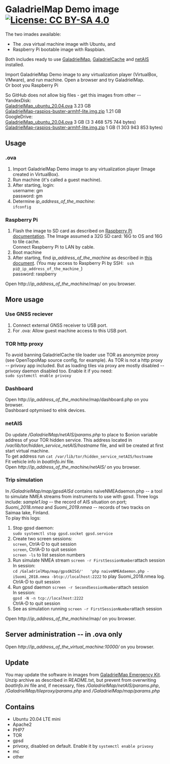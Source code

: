 # GaladrielMap Demo image [![License: CC BY-SA 4.0](https://img.shields.io/badge/License-CC%20BY--SA%204.0-lightgrey.svg)](https://creativecommons.org/licenses/by-sa/4.0/)

The two imades awailable:

* The .ova virtual machine image with Ubuntu, and
* Raspberry Pi bootable image with Raspbian.

Both includes ready to use [GaladrielMap](https://github.com/VladimirKalachikhin/Galadriel-map), [GaladrielCache](https://github.com/VladimirKalachikhin/Galadriel-cache) and [netAIS](https://github.com/VladimirKalachikhin/netAIS) installed. 

Import GaladrielMap Demo image to any virtualization player (VirtualBox, VMware), and run machine. Open a browser and try GaladrielMap.  
Or boot you Raspberry Pi

So GitHub does not allow big files - get this images from other --  
YandexDisk:  
[GaladrielMap_ubuntu_20.04.ova](https://is.gd/ZmMTBN) 3.23 GB  
[GaladrielMap-raspios-buster-armhf-lite.img.zip](https://is.gd/Tan6ZB)  1.21 GB  
GoogleDrive:  
[GaladrielMap_ubuntu_20.04.ova](https://is.gd/pFC31t) 3 GB (3 3 468 575 744 bytes)  
[GaladrielMap-raspios-buster-armhf-lite.img.zip](https://is.gd/PYDPqJ)  1 GB (1 303 943 853 bytes)  


## Usage
### .ova
1. Import GaladrielMap Demo image to any virtualization player (Image created in VirtualBox).
2. Run machine (it's called a guest machine).
3. After starting, login:  
username: gm  
password: gm
4. Determine _ip_address_of_the_machine_:  
`ifconfig`

### Raspberry Pi 
1. Flash the image to SD card as described on [Raspberry Pi documentation](https://www.raspberrypi.org/documentation/installation/installing-images/README.md). The Image assumed a 32G SD card: 16G to OS and 16G to tile cache.  
Connect Raspberry Pi to LAN by cable.  
2. Boot machine
3. After starting, find _ip_address_of_the_machine_ as described in [this document](https://www.raspberrypi.org/documentation/remote-access/ip-address.md).
(You may access to Raspberry Pi by SSH: ` ssh pi@_ip_address_of_the_machine_`)  
password: raspberry


Open http://_ip_address_of_the_machine_/map/ on you browser.

## More usage
### Use GNSS reciever
1. Connect external GNSS receiver to USB port.
2. For .ova: Allow guest machine access to this USB port.

### TOR http proxy
To avoid banning GaladrielCache tile loader use TOR as anonymize proxy (see OpenTopoMap source config, for example). As TOR is not a http proxy -- privoxy app included. But as loading tiles via proxy are mostly disabled -- privoxy daemon disabled too. Enable it if you need:  
`sudo systemctl enable privoxy`

### Dashboard
Open http://_ip_address_of_the_machine_/map/dashboard.php on you browser.  
Dashboard optymised to eInk devices.

### netAIS
Do update _/GaladrielMap/netAIS/params.php_ to place to $onion variable address of your TOR hidden service. This address located in _/var/lib/tor/hidden_service_netAIS/hostname_ file, and will be created at first start virtual machine.  
To get address run `cat /var/lib/tor/hidden_service_netAIS/hostname`  
Fit vehicle info in _boatInfo.ini_ file.  
Open _http://_ip_address_of_the_machine_/netAIS/_ on you browser.

### Trip simulation
In _/GaladrielMap/map/gpsdAISd_ contains naiveNMEAdaemon.php -- a tool to simulate NMEA streams from instruments to use with gpsd. Three logs include: _sample1.log_ -- the record of AIS situation on port; _Suomi_2018.nmea_ and _Suomi_2019.nmea_ -- records of two tracks on Saimaa lake, Finland.  
To play this logs:  
1. Stop gpsd daemon:  
`sudo systemctl stop gpsd.socket gpsd.service`
2. Create two screen sessions:   
`screen`, CtrlA-D to quit session  
`screen`, CtrlA-D to quit session  
`screen -ls` to list session numbers 
3. Run simulate NMEA stream
`screen -r FirstSessionNumber`attach session  
In session:  
`cd /GaladrielMap/map/gpsdAISd/'  
'php naiveNMEAdaemon.php -iSuomi_2018.nmea -btcp://localhost:2222` to play Suomi_2018.nmea log.  
CtrlA-D to quit session
4. Run gpsd daemon 
`screen -r SecondSessionNumber`attach session  
In session:  
`gpsd -N -n tcp://localhost:2222`  
CtrlA-D to quit session
5. See as simulation running
`screen -r FirstSessionNumber`attach session

Open http://_ip_address_of_the_machine_/map/ on you browser.

## Server administration -- in .ova only
Open _http://_ip_address_of_the_virtual_machine_:10000/_ on you browser.

## Update
You may update the software in images from [GaladrielMap Emergency Kit](https://github.com/VladimirKalachikhin/Galadriel-map/tree/master/emergencykit). Unzip archive as described in README.txt, but prevent from overwriting _boatInfo.ini_ file and, if necessary, files _/GaladrielMap/netAIS/params.php_, _/GaladrielMap/tileproxy/params.php_ and _/GaladrielMap/map/params.php_

## Contains
* Ubuntu 20.04 LTE mini 
* Apache2
* PHP7
* TOR
* gpsd
* privoxy, disabled on default. Enable it by `systemctl enable privoxy`
* mc
* other